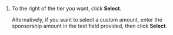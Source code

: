1. To the right of the tier you want, click **Select**.

   Alternatively, if you want to select a custom amount, enter the sponsorship amount in the text field provided, then click **Select**.
